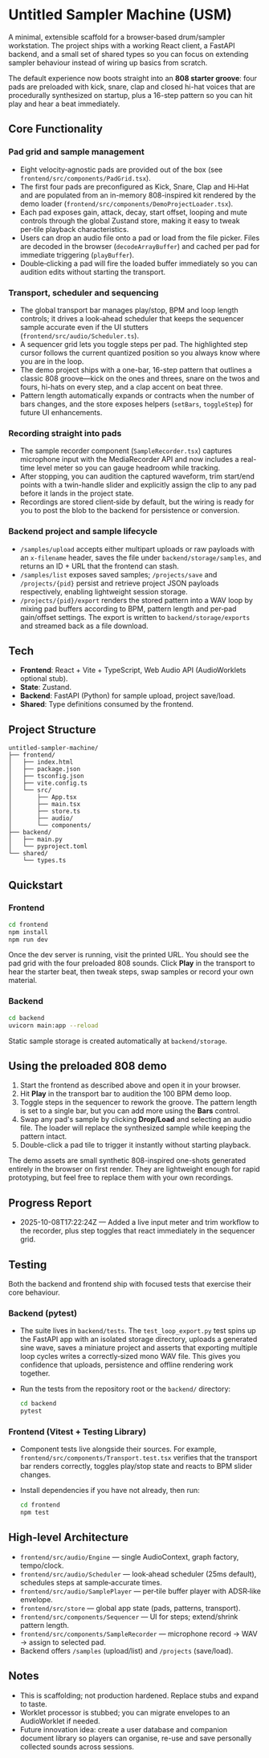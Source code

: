 # Untitled Sampler Machine (USM)

A minimal, extensible scaffold for a browser‑based drum/sampler workstation. The
project ships with a working React client, a FastAPI backend, and a small set of
shared types so you can focus on extending sampler behaviour instead of wiring
up basics from scratch.

The default experience now boots straight into an **808 starter groove**: four
pads are preloaded with kick, snare, clap and closed hi-hat voices that are
procedurally synthesized on startup, plus a 16-step pattern so you can hit play
and hear a beat immediately.

## Core Functionality

### Pad grid and sample management
- Eight velocity‑agnostic pads are provided out of the box (see
  `frontend/src/components/PadGrid.tsx`).
- The first four pads are preconfigured as Kick, Snare, Clap and Hi‑Hat and are
  populated from an in-memory 808-inspired kit rendered by the demo loader
  (`frontend/src/components/DemoProjectLoader.tsx`).
- Each pad exposes gain, attack, decay, start offset, looping and mute controls
  through the global Zustand store, making it easy to tweak per‑tile playback
  characteristics.
- Users can drop an audio file onto a pad or load from the file picker. Files
  are decoded in the browser (`decodeArrayBuffer`) and cached per pad for
  immediate triggering (`playBuffer`).
- Double‑clicking a pad will fire the loaded buffer immediately so you can audition
  edits without starting the transport.

### Transport, scheduler and sequencing
- The global transport bar manages play/stop, BPM and loop length controls; it
  drives a look‑ahead scheduler that keeps the sequencer sample accurate even if
  the UI stutters (`frontend/src/audio/Scheduler.ts`).
- A sequencer grid lets you toggle steps per pad. The highlighted step cursor
  follows the current quantized position so you always know where you are in the
  loop.
- The demo project ships with a one-bar, 16-step pattern that outlines a classic
  808 groove—kick on the ones and threes, snare on the twos and fours, hi-hats
  on every step, and a clap accent on beat three.
- Pattern length automatically expands or contracts when the number of bars
  changes, and the store exposes helpers (`setBars`, `toggleStep`) for future UI
  enhancements.

### Recording straight into pads
- The sample recorder component (`SampleRecorder.tsx`) captures microphone input
  with the MediaRecorder API and now includes a real-time level meter so you can
  gauge headroom while tracking.
- After stopping, you can audition the captured waveform, trim start/end points
  with a twin-handle slider and explicitly assign the clip to any pad before it
  lands in the project state.
- Recordings are stored client‑side by default, but the wiring is ready for you
  to post the blob to the backend for persistence or conversion.

### Backend project and sample lifecycle
- `/samples/upload` accepts either multipart uploads or raw payloads with an
  `x-filename` header, saves the file under `backend/storage/samples`, and returns
  an ID + URL that the frontend can stash.
- `/samples/list` exposes saved samples; `/projects/save` and `/projects/{pid}`
  persist and retrieve project JSON payloads respectively, enabling lightweight
  session storage.
- `/projects/{pid}/export` renders the stored pattern into a WAV loop by mixing
  pad buffers according to BPM, pattern length and per‑pad gain/offset settings.
  The export is written to `backend/storage/exports` and streamed back as a file
  download.

## Tech
- **Frontend**: React + Vite + TypeScript, Web Audio API (AudioWorklets optional stub).
- **State**: Zustand.
- **Backend**: FastAPI (Python) for sample upload, project save/load.
- **Shared**: Type definitions consumed by the frontend.

## Project Structure
```
untitled-sampler-machine/
├── frontend/
│   ├── index.html
│   ├── package.json
│   ├── tsconfig.json
│   ├── vite.config.ts
│   └── src/
│       ├── App.tsx
│       ├── main.tsx
│       ├── store.ts
│       ├── audio/
│       └── components/
├── backend/
│   ├── main.py
│   └── pyproject.toml
└── shared/
    └── types.ts
```

## Quickstart
### Frontend
```bash
cd frontend
npm install
npm run dev
```

Once the dev server is running, visit the printed URL. You should see the pad
grid with the four preloaded 808 sounds. Click **Play** in the transport to hear
the starter beat, then tweak steps, swap samples or record your own material.

### Backend
```bash
cd backend
uvicorn main:app --reload
```

Static sample storage is created automatically at `backend/storage`.

## Using the preloaded 808 demo

1. Start the frontend as described above and open it in your browser.
2. Hit **Play** in the transport bar to audition the 100 BPM demo loop.
3. Toggle steps in the sequencer to rework the groove. The pattern length is set
   to a single bar, but you can add more using the **Bars** control.
4. Swap any pad's sample by clicking **Drop/Load** and selecting an audio file.
   The loader will replace the synthesized sample while keeping the pattern
   intact.
5. Double-click a pad tile to trigger it instantly without starting playback.

The demo assets are small synthetic 808-inspired one-shots generated entirely in
the browser on first render. They are lightweight enough for rapid prototyping,
but feel free to replace them with your own recordings.

## Progress Report

- 2025-10-08T17:22:24Z — Added a live input meter and trim workflow to the
  recorder, plus step toggles that react immediately in the sequencer grid.

## Testing

Both the backend and frontend ship with focused tests that exercise their core
behaviour.

### Backend (pytest)
- The suite lives in `backend/tests`. The `test_loop_export.py` test spins up the
  FastAPI app with an isolated storage directory, uploads a generated sine wave,
  saves a miniature project and asserts that exporting multiple loop cycles writes
  a correctly‑sized mono WAV file. This gives you confidence that uploads,
  persistence and offline rendering work together.
- Run the tests from the repository root or the `backend/` directory:

  ```bash
  cd backend
  pytest
  ```

### Frontend (Vitest + Testing Library)
- Component tests live alongside their sources. For example,
  `frontend/src/components/Transport.test.tsx` verifies that the transport bar
  renders correctly, toggles play/stop state and reacts to BPM slider changes.
- Install dependencies if you have not already, then run:

  ```bash
  cd frontend
  npm test
  ```

## High‑level Architecture
- `frontend/src/audio/Engine` — single AudioContext, graph factory, tempo/clock.
- `frontend/src/audio/Scheduler` — look‑ahead scheduler (25ms default), schedules steps at sample‑accurate times.
- `frontend/src/audio/SamplePlayer` — per‑tile buffer player with ADSR‑like envelope.
- `frontend/src/store` — global app state (pads, patterns, transport).
- `frontend/src/components/Sequencer` — UI for steps; extend/shrink pattern length.
- `frontend/src/components/SampleRecorder` — microphone record -> WAV -> assign to selected pad.
- Backend offers `/samples` (upload/list) and `/projects` (save/load).

## Notes
- This is scaffolding; not production hardened. Replace stubs and expand to taste.
- Worklet processor is stubbed; you can migrate envelopes to an AudioWorklet if needed.
- Future innovation idea: create a user database and companion document library
  so players can organise, re-use and save personally collected sounds across sessions.

